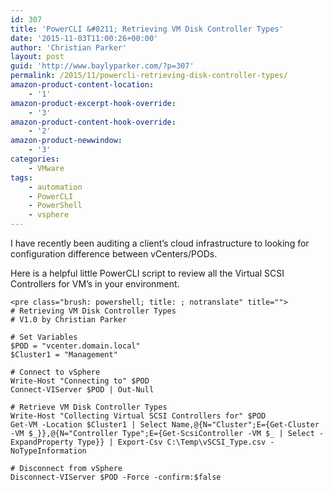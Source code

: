 ```yaml
---
id: 307
title: 'PowerCLI &#8211; Retrieving VM Disk Controller Types'
date: '2015-11-03T11:00:26+00:00'
author: 'Christian Parker'
layout: post
guid: 'http://www.baylyparker.com/?p=307'
permalink: /2015/11/powercli-retrieving-disk-controller-types/
amazon-product-content-location:
    - '1'
amazon-product-excerpt-hook-override:
    - '3'
amazon-product-content-hook-override:
    - '2'
amazon-product-newwindow:
    - '3'
categories:
    - VMware
tags:
    - automation
    - PowerCLI
    - PowerShell
    - vsphere
---
```


I have recently been auditing a client’s cloud infrastructure to looking for configuration difference between vCenters/PODs.

Here is a helpful little PowerCLI script to review all the Virtual SCSI Controllers for VM’s in your environment.

```
<pre class="brush: powershell; title: ; notranslate" title="">
# Retrieving VM Disk Controller Types
# V1.0 by Christian Parker

# Set Variables
$POD = "vcenter.domain.local"
$Cluster1 = "Management"

# Connect to vSphere
Write-Host "Connecting to" $POD
Connect-VIServer $POD | Out-Null

# Retrieve VM Disk Controller Types
Write-Host "Collecting Virtual SCSI Controllers for" $POD
Get-VM -Location $Cluster1 | Select Name,@{N="Cluster";E={Get-Cluster -VM $_}},@{N="Controller Type";E={Get-ScsiController -VM $_ | Select -ExpandProperty Type}} | Export-Csv C:\Temp\vSCSI_Type.csv -NoTypeInformation

# Disconnect from vSphere
Disconnect-VIServer $POD -Force -confirm:$false
```